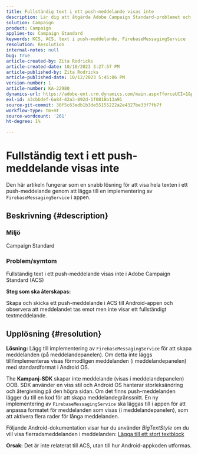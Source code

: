 ```yaml
---
title: Fullständig text i ett push-meddelande visas inte
description: Lär dig att åtgärda Adobe Campaign Standard-problemet och visa fullständig text i ett push-meddelande. Lägg till en implementering av FirebaseMessagingService i din app.
solution: Campaign
product: Campaign
applies-to: Campaign Standard
keywords: KCS, ACS, text i push-meddelande, FirebaseMessagingService
resolution: Resolution
internal-notes: null
bug: true
article-created-by: Zita Rodricks
article-created-date: 10/10/2023 3:27:57 PM
article-published-by: Zita Rodricks
article-published-date: 10/12/2023 5:45:06 PM
version-number: 1
article-number: KA-22980
dynamics-url: https://adobe-ent.crm.dynamics.com/main.aspx?forceUCI=1&pagetype=entityrecord&etn=knowledgearticle&id=4c315395-8167-ee11-9ae7-6045bd006b25
exl-id: a3cbbdef-6a84-42a3-892d-1f0818b13a91
source-git-commit: 36f5c63edb1b3de55155222a2e4327be33f7fb7f
workflow-type: tm+mt
source-wordcount: '261'
ht-degree: 1%

---
```


# Fullständig text i ett push-meddelande visas inte


Den här artikeln fungerar som en snabb lösning för att visa hela texten i ett push-meddelande genom att lägga till en implementering av `FirebaseMessagingService` i appen.

## Beskrivning {#description}


### <b>Miljö</b>

Campaign Standard



### <b>Problem/symtom</b>

Fullständig text i ett push-meddelande visas inte i Adobe Campaign Standard (ACS)



<b>Steg som ska återskapas:</b>

Skapa och skicka ett push-meddelande i ACS till Android-appen och observera att meddelandet tas emot men inte visar ett fullständigt textmeddelande.


## Upplösning {#resolution}

<b>Lösning:</b>
Lägg till implementering av `FirebaseMessagingService` för att skapa meddelanden (på meddelandepanelen). Om detta inte läggs till/implementeras visas förmodligen meddelanden (i meddelandepanelen) med standardformat i Android OS.

The <b>Kampanj-SDK</b> skapar inte meddelande (visas i meddelandepanelen) OOB. SDK använder en viss stil och Android OS hanterar storleksändring och återgivning på den högra sidan. Om det finns push-meddelanden lägger du till en kod för att skapa meddelandegränssnitt. En ny implementering av `FirebaseMessagingService` ska läggas till i appen för att anpassa formatet för meddelanden som visas (i meddelandepanelen), som att aktivera flera rader för långa meddelanden.



Följande Android-dokumentation visar hur du använder *BigTextStyle* om du vill visa flerradsmeddelanden i meddelanden:
[Lägga till ett stort textblock](https://developer.android.com/develop/ui/views/notifications/expanded#large-style)


<b>Orsak:</b>
Det är inte relaterat till ACS, utan till hur Android-appkoden utformas.
